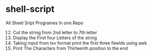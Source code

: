 # shell-script
All Sheel Sript Programes In one Repo


12. Cut the string from 2nd letter to 7th letter 
13. Display the First four Letters of the string 
14. Taking input from tsv format print the first three fieelds using awk
15. Print The Characters from Thirteenth position to the end
